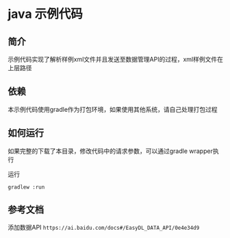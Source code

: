 # java 示例代码

## 简介

示例代码实现了解析样例xml文件并且发送至数据管理API的过程，xml样例文件在上层路径

## 依赖

本示例代码使用gradle作为打包环境，如果使用其他系统，请自己处理打包过程

## 如何运行

如果完整的下载了本目录，修改代码中的请求参数，可以通过gradle wrapper执行

运行

```
gradlew :run
```

## 参考文档
添加数据API
```https://ai.baidu.com/docs#/EasyDL_DATA_API/0e4e34d9```


